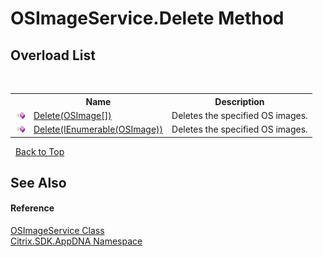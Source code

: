 # OSImageService.Delete Method 
 


## Overload List
&nbsp;<table><tr><th></th><th>Name</th><th>Description</th></tr><tr><td>![Public method](media/pubmethod.gif "Public method")</td><td><a href="M_Citrix_SDK_AppDNA_OSImageService_Delete">Delete(OSImage[])</a></td><td>
Deletes the specified OS images.</td></tr><tr><td>![Public method](media/pubmethod.gif "Public method")</td><td><a href="M_Citrix_SDK_AppDNA_OSImageService_Delete_1">Delete(IEnumerable(OSImage))</a></td><td>
Deletes the specified OS images.</td></tr></table>&nbsp;
<a href="#osimageservice.delete-method">Back to Top</a>

## See Also


#### Reference
<a href="T_Citrix_SDK_AppDNA_OSImageService">OSImageService Class</a><br /><a href="N_Citrix_SDK_AppDNA">Citrix.SDK.AppDNA Namespace</a><br />